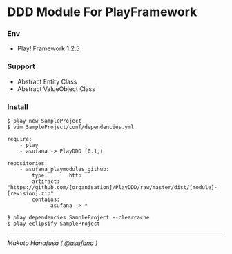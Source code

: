 

# DDD Module For PlayFramework

### Env

* Play! Framework 1.2.5

### Support

* Abstract Entity Class
* Abstract ValueObject Class

### Install

    $ play new SampleProject
    $ vim SampleProject/conf/dependencies.yml

    require:
        - play
        - asufana -> PlayDDD [0.1,)

    repositories:
        - asufana_playmodules_github:
            type:       http
            artifact:   "https://github.com/[organisation]/PlayDDD/raw/master/dist/[module]-[revision].zip"
            contains:
                - asufana -> *

    $ play dependencies SampleProject --clearcache
    $ play eclipsify SampleProject


---

*Makoto Hanafusa ( <a href="https://twitter.com/#!/asufana" target="_blank">@asufana</a> )*


